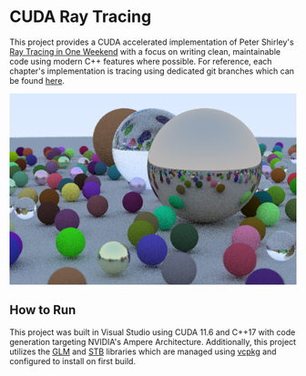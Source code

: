 # CUDA Ray Tracing

This project provides a CUDA accelerated implementation of Peter Shirley's 
[Ray Tracing in One Weekend](https://raytracing.github.io/books/RayTracingInOneWeekend.html) with a focus on writing 
clean, maintainable code using modern C++ features where possible. For reference, each chapter's implementation is 
tracing using dedicated git branches which can be found [here](https://github.com/matthew-rister/cuda-ray-tracing/branches). 

![](https://github.com/matthew-rister/cuda-ray-tracing/blob/main/CudaRayTracing/img/ch13.png)

## How to Run

This project was built in Visual Studio using CUDA 11.6 and C++17 with code generation targeting NVIDIA's Ampere 
Architecture. Additionally, this project utilizes the [GLM](https://github.com/g-truc/glm) 
and [STB](https://github.com/nothings/stb) libraries which are managed using [vcpkg](https://vcpkg.io/en/index.html) and 
configured to install on first build. 